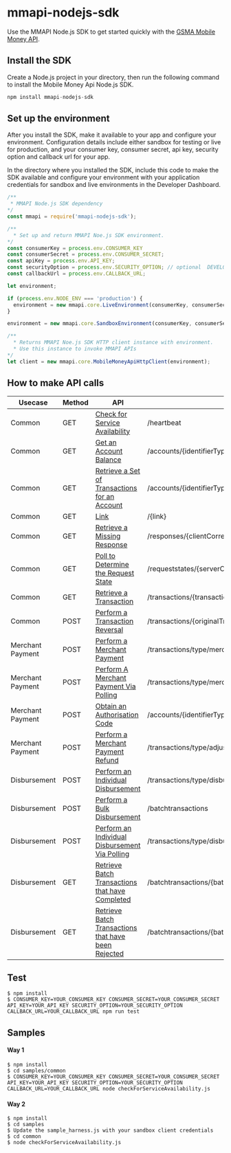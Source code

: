 # mmapi-nodejs-sdk

Use the MMAPI Node.js SDK to get started quickly with the [GSMA Mobile Money API](https://developer.mobilemoneyapi.io/1.2).

## Install the SDK
Create a Node.js project in your directory, then run the following command to install the Mobile Money Api Node.js SDK.

```javascript 
npm install mmapi-nodejs-sdk
```

## Set up the environment
After you install the SDK, make it available to your app and configure your environment. 
Configuration details include either sandbox for testing or live for production, and your consumer key, consumer secret, api key, security option  and callback url for your app.

In the directory where you installed the SDK,  include this code to make the SDK available and configure your environment with your application credentials for sandbox and live environments in the Developer Dashboard.

```javascript 
/**
 * MMAPI Node.js SDK dependency
*/
const mmapi = require('mmapi-nodejs-sdk');

/**
  * Set up and return MMAPI Noe.js SDK environment.
*/
const consumerKey = process.env.CONSUMER_KEY
const consumerSecret = process.env.CONSUMER_SECRET;
const apiKey = process.env.API_KEY;
const securityOption = process.env.SECURITY_OPTION; // optional  DEVELOPMENT_LEVEL, STANDARD_LEVEL, ENHANCED_LEVEL
const callbackUrl = process.env.CALLBACK_URL;

let environment;

if (process.env.NODE_ENV === 'production') {
  environment = new mmapi.core.LiveEnvironment(consumerKey, consumerSecret, apiKey, securityOption, callbackUrl);
}

environment = new mmapi.core.SandboxEnvironment(consumerKey, consumerSecret, apiKey, securityOption, callbackUrl);

/**
  * Returns MMAPI Noe.js SDK HTTP client instance with environment.
  * Use this instance to invoke MMAPI APIs
*/
let client = new mmapi.core.MobileMoneyApiHttpClient(environment);
```

## How to make API calls

| Usecase     | Method     | API           | End Point
| ------------- | ------------- | ------------- | ------------- |
| Common | GET |[Check for Service Availability](https://github.com/gsmainclusivetechlab/mmapi-nodejs-sdk/blob/feature-authentication/docs/common/checkForServiceAvailability.Readme.md)| /heartbeat |
| Common | GET |[Get an Account Balance](https://github.com/gsmainclusivetechlab/mmapi-nodejs-sdk/blob/feature-authentication/docs/common/getAnAccountBalance.Readme.md)| /accounts/{identifierType}/{identifier}/balance |
| Common | GET |[Retrieve a Set of Transactions for an Account](https://github.com/gsmainclusivetechlab/mmapi-nodejs-sdk/blob/feature-authentication/docs/common/retrieveASetOfTransactionsForAnAccount.Readme.md)| /accounts/{identifierType}/{identifier}/transactions |
| Common | GET |[Link](https://github.com/gsmainclusivetechlab/mmapi-nodejs-sdk/blob/feature-authentication/docs/common/link.Readme.md)| /{link} |
| Common | GET |[Retrieve a Missing Response](https://github.com/gsmainclusivetechlab/mmapi-nodejs-sdk/blob/feature-authentication/docs/common/retrieveAMissingResponse.Readme.md)| /responses/{clientCorrelationId} |
| Common | GET |[Poll to Determine the Request State](https://github.com/gsmainclusivetechlab/mmapi-nodejs-sdk/blob/feature-authentication/docs/common/pollToDetermineTheRequestState.Readme.md)| /requeststates/{serverCorrelationId} |
| Common | GET |[Retrieve a Transaction](https://github.com/gsmainclusivetechlab/mmapi-nodejs-sdk/blob/feature-authentication/docs/common/retrieveATransaction.Readme.md)| /transactions/{transactionReference} |
| Common | POST |[Perform a Transaction Reversal](https://github.com/gsmainclusivetechlab/mmapi-nodejs-sdk/blob/feature-authentication/docs/common/performATransactionReversal.Readme.md)| /transactions/{originalTransactionReference}/reversals |
| Merchant Payment | POST |[Perform a Merchant Payment](https://github.com/gsmainclusivetechlab/mmapi-nodejs-sdk/blob/feature-authentication/docs/merchantPayment/performAMerchantPayment.Readme.md)| /transactions/type/merchantpay |
| Merchant Payment | POST |[Perform A Merchant Payment Via Polling](https://github.com/gsmainclusivetechlab/mmapi-nodejs-sdk/blob/feature-authentication/docs/merchantPayment/performAMerchantPaymentViaPolling.Readme.md)| /transactions/type/merchantpay |
| Merchant Payment | POST |[Obtain an Authorisation Code](https://github.com/gsmainclusivetechlab/mmapi-nodejs-sdk/blob/feature-authentication/docs/merchantPayment/obtainAnAuthorisationCode.Readme.md)| /accounts/{identifierType}/{identifier}/authorisationcodes |
| Merchant Payment | POST |[Perform a Merchant Payment Refund](https://github.com/gsmainclusivetechlab/mmapi-nodejs-sdk/blob/feature-authentication/docs/merchantPayment/performAMerchantPaymentRefund.Readme.md)| /transactions/type/adjustment |
| Disbursement | POST |[Perform an Individual Disbursement](https://github.com/gsmainclusivetechlab/mmapi-nodejs-sdk/blob/feature-authentication/docs/disbursement/performAnIndividualDisbursement.Readme.md)| /transactions/type/disbursement |
| Disbursement | POST |[Perform a Bulk Disbursement](https://github.com/gsmainclusivetechlab/mmapi-nodejs-sdk/blob/feature-authentication/docs/disbursement/performABulkDisbursement.Readme.md)| /batchtransactions |
| Disbursement | POST |[Perform an Individual Disbursement Via Polling](https://github.com/gsmainclusivetechlab/mmapi-nodejs-sdk/blob/feature-authentication/docs/disbursement/performAnIndividualDisbursementViaPolling.Readme.md)| /transactions/type/disbursement |
| Disbursement | GET |[Retrieve Batch Transactions that have Completed](https://github.com/gsmainclusivetechlab/mmapi-nodejs-sdk/blob/feature-authentication/docs/disbursement/retrieveBatchTransactionsThatHaveCompleted.Readme.md)| /batchtransactions/{batchId}/completions |
| Disbursement | GET |[Retrieve Batch Transactions that have been Rejected](https://github.com/gsmainclusivetechlab/mmapi-nodejs-sdk/blob/feature-authentication/docs/disbursement/retrieveBatchTransactionsThatHaveBeenRejected.Readme.md)| /batchtransactions/{batchId}/rejections |

## Test
```
$ npm install
$ CONSUMER_KEY=YOUR_CONSUMER_KEY CONSUMER_SECRET=YOUR_CONSUMER_SECRET API_KEY=YOUR_API_KEY SECURITY_OPTION=YOUR_SECURITY_OPTION CALLBACK_URL=YOUR_CALLBACK_URL npm run test
```
## Samples

#### Way 1

```
$ npm install
$ cd samples/common
$ CONSUMER_KEY=YOUR_CONSUMER_KEY CONSUMER_SECRET=YOUR_CONSUMER_SECRET API_KEY=YOUR_API_KEY SECURITY_OPTION=YOUR_SECURITY_OPTION CALLBACK_URL=YOUR_CALLBACK_URL node checkForServiceAvailability.js 
```
#### Way 2
```
$ npm install
$ cd samples
$ Update the sample_harness.js with your sandbox client credentials
$ cd common
$ node checkForServiceAvailability.js 
```
